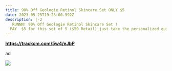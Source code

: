 ```yaml
---
title: 90% Off Geologie Retinol Skincare Set ONLY $5
date: 2023-05-25T19:23:00.592Z
description: |-2
   RUNNN! 90% Off Geologie Retinol Skincare Set !
  PAY  $5 for this set of 5 ($50 Retail) just take the personalized quiz!
---
```

**https://trackcm.com/5w4/eJbP**

ad

<!--StartFragment-->

![](https://scontent.ffcm1-1.fna.fbcdn.net/v/t39.30808-6/349068165_6129516563764499_3684574864681806241_n.jpg?stp=dst-jpg_p228x119&_nc_cat=111&ccb=1-7&_nc_sid=dbeb18&_nc_ohc=mk-lC4x463kAX8qwHtw&_nc_ht=scontent.ffcm1-1.fna&oh=00_AfAeT3-vU_lo4f8JEYgRnkCbdt3t4Sf42Wl33SRcGyvC1w&oe=6473CAA1)

<!--EndFragment-->